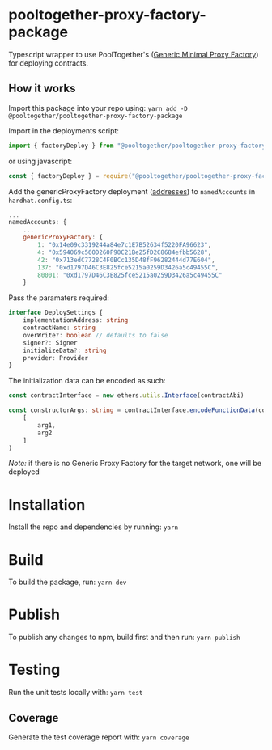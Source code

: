 # pooltogether-proxy-factory-package

Typescript wrapper to use PoolTogether's ([Generic Minimal Proxy Factory](https://github.com/pooltogether/pooltogether-proxy-factory/tree/master/deployments)) for deploying contracts.

## How it works

Import this package into your repo using:
`yarn add -D @pooltogether/pooltogether-proxy-factory-package`


Import in the deployments script:
```typescript
import { factoryDeploy } from "@pooltogether/pooltogether-proxy-factory-package"
```
or using javascript: 
```javascript
const { factoryDeploy } = require("@pooltogether/pooltogether-proxy-factory-package")
```

Add the genericProxyFactory deployment ([addresses](https://github.com/pooltogether/pooltogether-proxy-factory/tree/master/deployments)) to `namedAccounts` in `hardhat.config.ts`:

```javascript
...
namedAccounts: {
    ...
    genericProxyFactory: {
        1: "0x14e09c3319244a84e7c1E7B52634f5220FA96623",
        4: "0x594069c560D260F90C21Be25fD2C8684efbb5628",
        42: "0x713edC7728C4F0BCc135D48fF96282444d77E604",
        137: "0xd1797D46C3E825fce5215a0259D3426a5c49455C",
        80001: "0xd1797D46C3E825fce5215a0259D3426a5c49455C"
    }
```

Pass the paramaters required:
```typescript
interface DeploySettings {
    implementationAddress: string
    contractName: string
    overWrite?: boolean // defaults to false
    signer?: Signer
    initializeData?: string 
    provider: Provider 
}
```

The initialization data can be encoded as such:
```typescript
const contractInterface = new ethers.utils.Interface(contractAbi)

const constructorArgs: string = contractInterface.encodeFunctionData(contractInterface.getFunction("functionName"),
    [
        arg1,
        arg2
    ]
)
```

*Note:* if there is no Generic Proxy Factory for the target network, one will be deployed


# Installation
Install the repo and dependencies by running:
`yarn`

# Build
To build the package, run:
`yarn dev`

# Publish
To publish any changes to npm, build first and then run:
`yarn publish`

# Testing
Run the unit tests locally with:
`yarn test`

## Coverage
Generate the test coverage report with:
`yarn coverage`